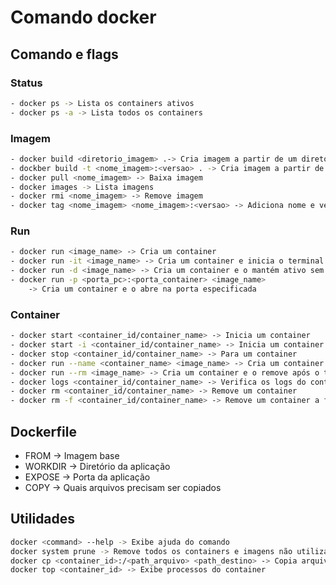 # Comando docker

## Comando e flags

### Status

```bash
- docker ps -> Lista os containers ativos
- docker ps -a -> Lista todos os containers
```

### Imagem

```bash
- docker build <diretorio_imagem> .-> Cria imagem a partir de um diretorio
- dockber build -t <nome_imagem>:<versao> . -> Cria imagem a partir de um diretorio, a nomeia e insere uma tag
- docker pull <nome_imagem> -> Baixa imagem
- docker images -> Lista imagens
- docker rmi <nome_imagem> -> Remove imagem
- docker tag <nome_imagem> <nome_imagem>:<versao> -> Adiciona nome e versão a imagem
```

### Run

```bash
- docker run <image_name> -> Cria um container
- docker run -it <image_name> -> Cria um container e inicia o terminal
- docker run -d <image_name> -> Cria um container e o mantém ativo sem ocupar o terminal
- docker run -p <porta_pc>:<porta_container> <image_name>
    -> Cria um container e o abre na porta especificada
```

### Container

```bash
- docker start <container_id/container_name> -> Inicia um container
- docker start -i <container_id/container_name> -> Inicia um container parado e abre o terminal
- docker stop <container_id/container_name> -> Para um container
- docker run --name <container_name> <image_name> -> Cria um container e o nomeia
- docker run --rm <image_name> -> Cria um container e o remove após o término
- docker logs <container_id/container_name> -> Verifica os logs do container
- docker rm <container_id/container_name> -> Remove um container
- docker rm -f <container_id/container_name> -> Remove um container a força
```

## Dockerfile

- FROM -> Imagem base
- WORKDIR -> Diretório da aplicação
- EXPOSE -> Porta da aplicação
- COPY -> Quais arquivos precisam ser copiados

## Utilidades

```bash
docker <command> --help -> Exibe ajuda do comando
docker system prune -> Remove todos os containers e imagens não utilizados
docker cp <container_id>:/<path_arquivo> <path_destino> -> Copia arquivo do container para o host 
docker top <container_id> -> Exibe processos do container
```
